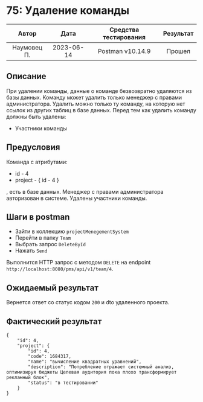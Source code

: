 # 75: Удаление команды

|    Автор    |    Дата    | Средства тестирования | Результат |
|:-----------:|:----------:|:---------------------:|:---------:|
| Наумовец П. | 2023-06-14 |   Postman v10.14.9    |  Прошел   |

## Описание

При удалении команды, данные о команде безвозвратно удаляются из базы данных. Команду может удалить только менеджер с 
правами администратора. Удалить можно только ту команду, на которую нет ссылок из других таблиц в базе данных. 
Перед тем как удалить команду должны быть удалены:

* Участники команды

## Предусловия

Команда с атрибутами:

* id - 4
* project - {
  id - 4
  }

, есть в базе данных. Менеджер с правами администратора авторизован в системе. Удалены участники команды.

## Шаги в postman

* Зайти в коллекцию `projectMenegementSystem`
* Перейти в папку `Team`
* Выбрать запрос `DeleteById`
* Нажать `Send`

Выполнится HTTP запрос с методом `DELETE` на endpoint `http://localhost:8080/pms/api/v1/team/4`.

## Ожидаемый результат

Вернется ответ со статус кодом `200` и dto удаленного проекта.

## Фактический результат

```
{
    "id": 4,
    "project": {
        "id": 4,
        "code": 1684317,
        "name": "вычисление квадратных уравнений",
        "description": "Потребление отражает системный анализ, оптимизируя бюджеты Целевая аудитория пока плохо трансформирует рекламный блок",
        "status": "в тестировании"
    }
}
```